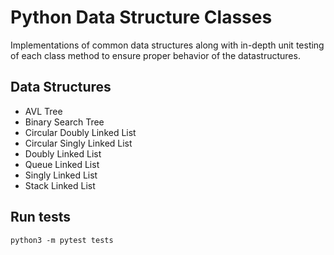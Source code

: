 # Python Data Structure Classes
Implementations of common data structures along with in-depth unit testing of each class method to ensure proper behavior of the datastructures.

## Data Structures
* AVL Tree
* Binary Search Tree
* Circular Doubly Linked List
* Circular Singly Linked List
* Doubly Linked List
* Queue Linked List
* Singly Linked List
* Stack Linked List

## Run tests
```
python3 -m pytest tests
```
